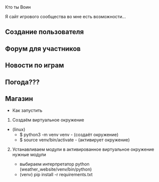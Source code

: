 Кто ты Воин

Я сайт игрового сообщества
во мне есть возможности...

## Создание пользователя
## Форум для участников
## Новости по играм
## Погода???
## Магазин

- Как запустить

1. Создаём виртуальное окружение

- (linux)
    - $ python3 -m venv venv - (создаёт окружение)
    - $ source venv/bin/activate - (активирует окружение)

2. Устанавливаем модули в активированное виртуальное окружение нужные модули

    - выбираем интерпретатор python (weather_website/venv/bin/python)
    - (venv) pip install -r requirements.txt
